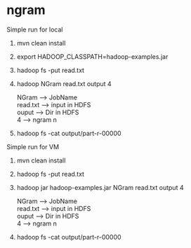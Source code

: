 # ngram
Simple run for local 

1. mvn clean install
2. export HADOOP_CLASSPATH=hadoop-examples.jar
3. hadoop fs -put read.txt
4. hadoop NGram read.txt output 4

    NGram --> JobName  <br />
    read.txt --> input in HDFS <br /> 
    ouput --> Dir in HDFS <br />
    4 --> ngram n <br />

5. hadoop fs -cat output/part-r-00000

Simple run for VM 

1. mvn clean install
2. hadoop fs -put read.txt
3. hadoop jar hadoop-examples.jar NGram read.txt output 4

    NGram --> JobName  <br />
    read.txt --> input in HDFS <br /> 
    ouput --> Dir in HDFS <br />
    4 --> ngram n <br />

4. hadoop fs -cat output/part-r-00000
